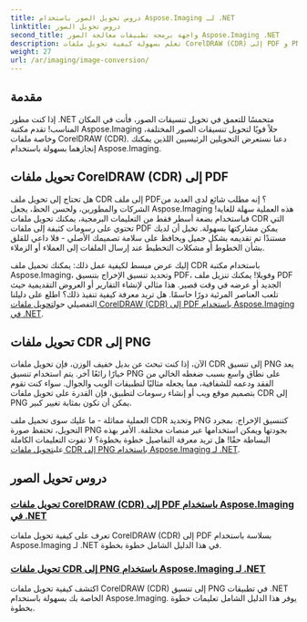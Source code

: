 ```yaml
---
title: دروس تحويل الصور باستخدام Aspose.Imaging لـ .NET
linktitle: دروس تحويل الصور
second_title: واجهة برمجة تطبيقات معالجة الصور Aspose.Imaging .NET
description: تعلم بسهولة كيفية تحويل ملفات CorelDRAW (CDR) إلى PDF و PNG باستخدام دروس Aspose.Imaging الشاملة المصممة خصيصًا لمطوري .NET.
weight: 27
url: /ar/imaging/image-conversion/
---
```

## مقدمة

إذا كنت مطور .NET متحمسًا للتعمق في تحويل تنسيقات الصور، فأنت في المكان المناسب! تقدم مكتبة Aspose.Imaging حلاً قويًا لتحويل تنسيقات الصور المختلفة، وخاصة ملفات CorelDRAW (CDR). دعنا نستعرض التحويلين الرئيسيين اللذين يمكنك إنجازهما بسهولة باستخدام Aspose.Imaging.

## تحويل ملفات CorelDRAW (CDR) إلى PDF

هل تحتاج إلى تحويل ملف CDR إلى ملف PDF؟ إنه مطلب شائع لدى العديد من الشركات والمطورين، ولحسن الحظ، يجعل Aspose.Imaging هذه العملية سهلة للغاية! فباستخدام بضعة أسطر فقط من التعليمات البرمجية، يمكنك تحويل ملفات CDR التي تحتوي على رسومات كثيفة إلى ملفات PDF يمكن مشاركتها بسهولة. تخيل أن لديك مستندًا تم تقديمه بشكل جميل ويحافظ على سلامة تصميمك الأصلي - فلا داعي للقلق بشأن الخطوط أو مشكلات التخطيط عند إرسال الملفات إلى العملاء أو الزملاء. 

 إليك عرض مبسط لكيفية عمل ذلك: يمكنك تحميل ملف CDR باستخدام مكتبة Aspose.Imaging، وتحديد تنسيق الإخراج بتنسيق PDF، وفويلا! يمكنك تنزيل ملف PDF الجديد أو عرضه في وقت قصير. هذا مثالي لإنشاء التقارير أو العروض التقديمية حيث تلعب العناصر المرئية دورًا حاسمًا. هل تريد معرفة كيفية تنفيذ ذلك؟ اطلع على دليلنا التفصيلي حول[تحويل ملفات CorelDRAW (CDR) إلى PDF باستخدام Aspose.Imaging في .NET](./convert-cdr-files-to-pdf/).

## تحويل ملفات CDR إلى PNG

الآن، إذا كنت تبحث عن بديل خفيف الوزن، فإن تحويل ملفات CDR إلى تنسيق PNG يعد خيارًا رائعًا آخر. يتم استخدام تنسيق PNG على نطاق واسع بسبب ضغطه الخالي من الفقد ودعمه للشفافية، مما يجعله مثاليًا لتطبيقات الويب والجوال. سواء كنت تقوم بتصميم موقع ويب أو إنشاء رسومات لتطبيق، فإن القدرة على تحويل ملفات CDR إلى PNG يمكن أن تكون بمثابة تغيير كبير.

 العملية مماثلة - ما عليك سوى تحميل ملف CDR وتحديد PNG كتنسيق الإخراج. بمجرد التحويل، تحتفظ صورة PNG بجودتها ويمكن استخدامها عبر منصات مختلفة. الأمر بهذه البساطة حقًا! هل تريد معرفة التفاصيل خطوة بخطوة؟ لا تفوت التعليمات الكاملة على[تحويل ملفات CDR إلى PNG باستخدام Aspose.Imaging لـ .NET](./convert-cdr-files-to-png/).

## دروس تحويل الصور
### [تحويل ملفات CorelDRAW (CDR) إلى PDF باستخدام Aspose.Imaging في .NET](./convert-cdr-files-to-pdf/)
تعرف على كيفية تحويل ملفات CorelDRAW (CDR) إلى PDF بسلاسة باستخدام Aspose.Imaging لـ .NET في هذا الدليل الشامل خطوة بخطوة.
### [تحويل ملفات CDR إلى PNG باستخدام Aspose.Imaging لـ .NET](./convert-cdr-files-to-png/)
اكتشف كيفية تحويل ملفات CorelDRAW (CDR) إلى تنسيق PNG في تطبيقات .NET الخاصة بك بسهولة باستخدام Aspose.Imaging. يوفر هذا الدليل الشامل تعليمات خطوة بخطوة.